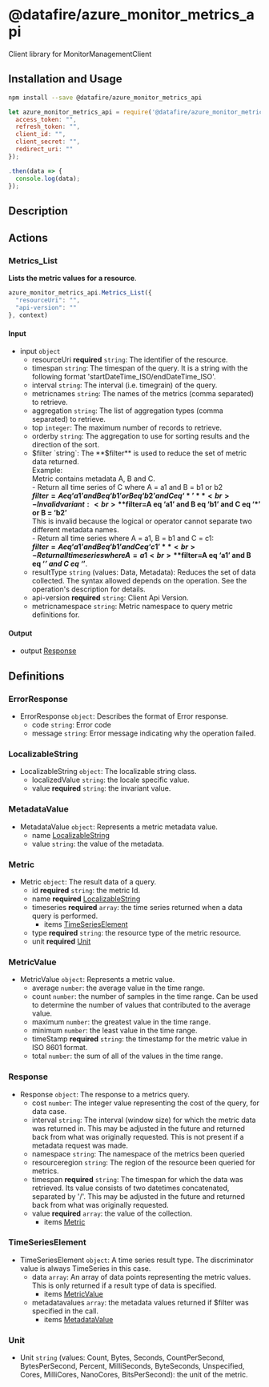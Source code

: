 # @datafire/azure_monitor_metrics_api

Client library for MonitorManagementClient

## Installation and Usage
```bash
npm install --save @datafire/azure_monitor_metrics_api
```
```js
let azure_monitor_metrics_api = require('@datafire/azure_monitor_metrics_api').create({
  access_token: "",
  refresh_token: "",
  client_id: "",
  client_secret: "",
  redirect_uri: ""
});

.then(data => {
  console.log(data);
});
```

## Description



## Actions

### Metrics_List
**Lists the metric values for a resource**.


```js
azure_monitor_metrics_api.Metrics_List({
  "resourceUri": "",
  "api-version": ""
}, context)
```

#### Input
* input `object`
  * resourceUri **required** `string`: The identifier of the resource.
  * timespan `string`: The timespan of the query. It is a string with the following format 'startDateTime_ISO/endDateTime_ISO'.
  * interval `string`: The interval (i.e. timegrain) of the query.
  * metricnames `string`: The names of the metrics (comma separated) to retrieve.
  * aggregation `string`: The list of aggregation types (comma separated) to retrieve.
  * top `integer`: The maximum number of records to retrieve.
  * orderby `string`: The aggregation to use for sorting results and the direction of the sort.
  * $filter `string`: The **$filter** is used to reduce the set of metric data returned.<br>Example:<br>Metric contains metadata A, B and C.<br>- Return all time series of C where A = a1 and B = b1 or b2<br>**$filter=A eq ‘a1’ and B eq ‘b1’ or B eq ‘b2’ and C eq ‘*’**<br>- Invalid variant:<br>**$filter=A eq ‘a1’ and B eq ‘b1’ and C eq ‘*’ or B = ‘b2’**<br>This is invalid because the logical or operator cannot separate two different metadata names.<br>- Return all time series where A = a1, B = b1 and C = c1:<br>**$filter=A eq ‘a1’ and B eq ‘b1’ and C eq ‘c1’**<br>- Return all time series where A = a1<br>**$filter=A eq ‘a1’ and B eq ‘*’ and C eq ‘*’**.
  * resultType `string` (values: Data, Metadata): Reduces the set of data collected. The syntax allowed depends on the operation. See the operation's description for details.
  * api-version **required** `string`: Client Api Version.
  * metricnamespace `string`: Metric namespace to query metric definitions for.

#### Output
* output [Response](#response)



## Definitions

### ErrorResponse
* ErrorResponse `object`: Describes the format of Error response.
  * code `string`: Error code
  * message `string`: Error message indicating why the operation failed.

### LocalizableString
* LocalizableString `object`: The localizable string class.
  * localizedValue `string`: the locale specific value.
  * value **required** `string`: the invariant value.

### MetadataValue
* MetadataValue `object`: Represents a metric metadata value.
  * name [LocalizableString](#localizablestring)
  * value `string`: the value of the metadata.

### Metric
* Metric `object`: The result data of a query.
  * id **required** `string`: the metric Id.
  * name **required** [LocalizableString](#localizablestring)
  * timeseries **required** `array`: the time series returned when a data query is performed.
    * items [TimeSeriesElement](#timeserieselement)
  * type **required** `string`: the resource type of the metric resource.
  * unit **required** [Unit](#unit)

### MetricValue
* MetricValue `object`: Represents a metric value.
  * average `number`: the average value in the time range.
  * count `number`: the number of samples in the time range. Can be used to determine the number of values that contributed to the average value.
  * maximum `number`: the greatest value in the time range.
  * minimum `number`: the least value in the time range.
  * timeStamp **required** `string`: the timestamp for the metric value in ISO 8601 format.
  * total `number`: the sum of all of the values in the time range.

### Response
* Response `object`: The response to a metrics query.
  * cost `number`: The integer value representing the cost of the query, for data case.
  * interval `string`: The interval (window size) for which the metric data was returned in.  This may be adjusted in the future and returned back from what was originally requested.  This is not present if a metadata request was made.
  * namespace `string`: The namespace of the metrics been queried
  * resourceregion `string`: The region of the resource been queried for metrics.
  * timespan **required** `string`: The timespan for which the data was retrieved. Its value consists of two datetimes concatenated, separated by '/'.  This may be adjusted in the future and returned back from what was originally requested.
  * value **required** `array`: the value of the collection.
    * items [Metric](#metric)

### TimeSeriesElement
* TimeSeriesElement `object`: A time series result type. The discriminator value is always TimeSeries in this case.
  * data `array`: An array of data points representing the metric values.  This is only returned if a result type of data is specified.
    * items [MetricValue](#metricvalue)
  * metadatavalues `array`: the metadata values returned if $filter was specified in the call.
    * items [MetadataValue](#metadatavalue)

### Unit
* Unit `string` (values: Count, Bytes, Seconds, CountPerSecond, BytesPerSecond, Percent, MilliSeconds, ByteSeconds, Unspecified, Cores, MilliCores, NanoCores, BitsPerSecond): the unit of the metric.


